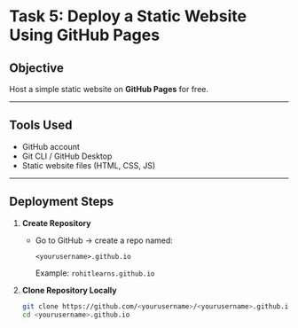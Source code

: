 # Task 5: Deploy a Static Website Using GitHub Pages

## Objective
Host a simple static website on **GitHub Pages** for free.

---

## Tools Used
- GitHub account  
- Git CLI / GitHub Desktop  
- Static website files (HTML, CSS, JS)

---

##  Deployment Steps

1. **Create Repository**
   - Go to GitHub → create a repo named:  
     ```
     <yourusername>.github.io
     ```
     Example: `rohitlearns.github.io`

2. **Clone Repository Locally**
   ```bash
   git clone https://github.com/<yourusername>/<yourusername>.github.io.git
   cd <yourusername>.github.io

